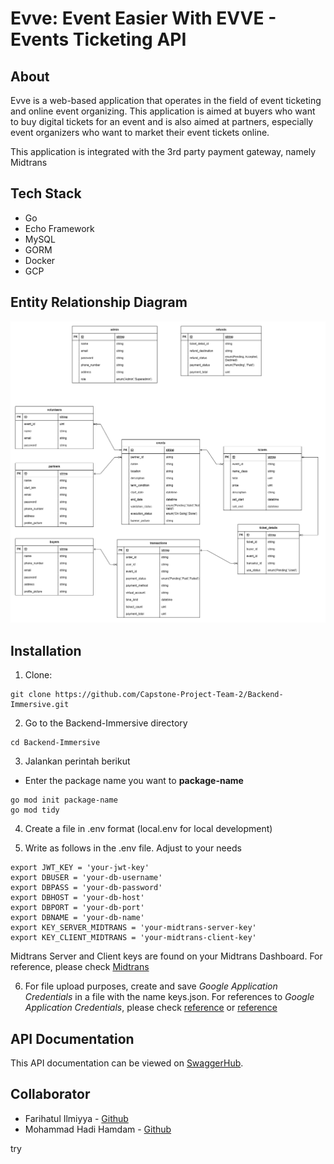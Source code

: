 # Evve: Event Easier With EVVE - Events Ticketing API

## About
Evve is a web-based application that operates in the field of event ticketing and online event organizing. This application is aimed at buyers who want to buy digital tickets for an event and is also aimed at partners, especially event organizers who want to market their event tickets online.

This application is integrated with the 3rd party payment gateway, namely Midtrans

## Tech Stack
- Go
- Echo Framework
- MySQL
- GORM
- Docker
- GCP

## Entity Relationship Diagram
<img src="assets\images\erd capstone project.drawio.png" width= 600>

## Installation
1. Clone:

```
git clone https://github.com/Capstone-Project-Team-2/Backend-Immersive.git
```
2. Go to the Backend-Immersive directory
```
cd Backend-Immersive
```

3. Jalankan perintah berikut
- Enter the package name you want to <b>package-name</b>
```
go mod init package-name
go mod tidy
```

4. Create a file in .env format (local.env for local development)

5. Write as follows in the .env file. Adjust to your needs
```
export JWT_KEY = 'your-jwt-key'
export DBUSER = 'your-db-username'
export DBPASS = 'your-db-password'
export DBHOST = 'your-db-host'
export DBPORT = 'your-db-port'
export DBNAME = 'your-db-name'
export KEY_SERVER_MIDTRANS = 'your-midtrans-server-key'
export KEY_CLIENT_MIDTRANS = 'your-midtrans-client-key'
```
Midtrans Server and Client keys are found on your Midtrans Dashboard. For reference, please check [Midtrans](https://support.midtrans.com/hc/id)

6. For file upload purposes, create and save <i>Google Application Credentials</i> in a file with the name keys.json. For references to <i>Google Application Credentials</i>, please check [reference](https://adityarama1210.medium.com/simple-golang-api-uploader-using-google-cloud-storage-3d5e45df74a5) or [reference](https://cloud.google.com/storage/docs/reference/libraries#client-libraries-install-go)


## API Documentation
This API documentation can be viewed on [SwaggerHub](https://app.swaggerhub.com/apis-docs/Capstone-BE18/Capstone-Project-Tickets/1.0.0).

## Collaborator
- Farihatul Ilmiyya - [Github](https://github.com/Farihatul-ilmiyya)
- Mohammad Hadi Hamdam - [Github](https://github.com/Hadi1Hamdam)

try
